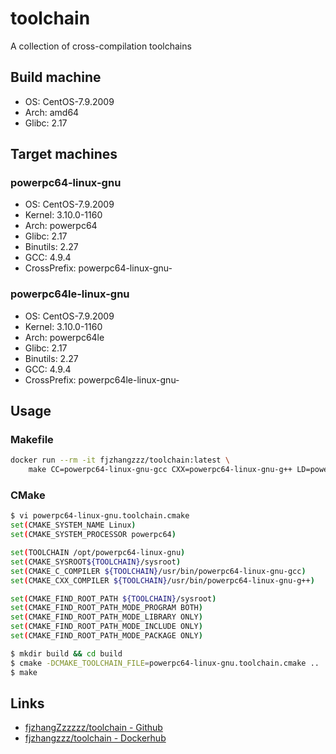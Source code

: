 # toolchain

A collection of cross-compilation toolchains

## Build machine

- OS: CentOS-7.9.2009
- Arch: amd64
- Glibc: 2.17

## Target machines

### powerpc64-linux-gnu

- OS: CentOS-7.9.2009
- Kernel: 3.10.0-1160
- Arch: powerpc64
- Glibc: 2.17
- Binutils: 2.27
- GCC: 4.9.4
- CrossPrefix: powerpc64-linux-gnu-

### powerpc64le-linux-gnu

- OS: CentOS-7.9.2009
- Kernel: 3.10.0-1160
- Arch: powerpc64le
- Glibc: 2.17
- Binutils: 2.27
- GCC: 4.9.4
- CrossPrefix: powerpc64le-linux-gnu-

## Usage

### Makefile
```bash
docker run --rm -it fjzhangzzz/toolchain:latest \
    make CC=powerpc64-linux-gnu-gcc CXX=powerpc64-linux-gnu-g++ LD=powerpc64-linux-gnu-ld -f /path/to/your/Makefile
```

### CMake
```bash
$ vi powerpc64-linux-gnu.toolchain.cmake
set(CMAKE_SYSTEM_NAME Linux)
set(CMAKE_SYSTEM_PROCESSOR powerpc64)

set(TOOLCHAIN /opt/powerpc64-linux-gnu)
set(CMAKE_SYSROOT${TOOLCHAIN}/sysroot)
set(CMAKE_C_COMPILER ${TOOLCHAIN}/usr/bin/powerpc64-linux-gnu-gcc)
set(CMAKE_CXX_COMPILER ${TOOLCHAIN}/usr/bin/powerpc64-linux-gnu-g++)

set(CMAKE_FIND_ROOT_PATH ${TOOLCHAIN}/sysroot)
set(CMAKE_FIND_ROOT_PATH_MODE_PROGRAM BOTH)
set(CMAKE_FIND_ROOT_PATH_MODE_LIBRARY ONLY)
set(CMAKE_FIND_ROOT_PATH_MODE_INCLUDE ONLY)
set(CMAKE_FIND_ROOT_PATH_MODE_PACKAGE ONLY)

$ mkdir build && cd build
$ cmake -DCMAKE_TOOLCHAIN_FILE=powerpc64-linux-gnu.toolchain.cmake ..
$ make
```

## Links

- [fjzhangZzzzzz/toolchain - Github](https://github.com/fjzhangZzzzzz/toolchain)
- [fjzhangzzz/toolchain - Dockerhub](https://hub.docker.com/r/fjzhangzzz/toolchain)
